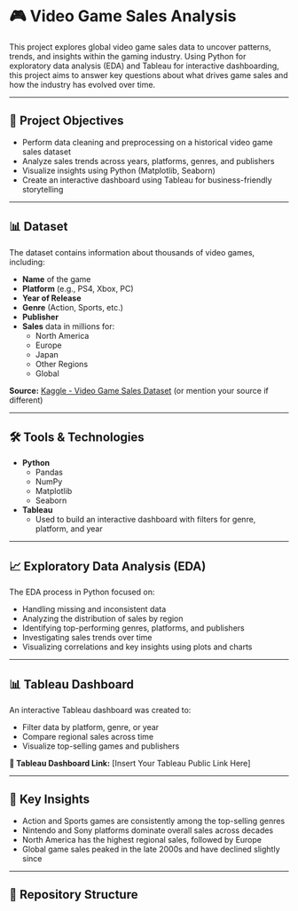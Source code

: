 # 🎮 Video Game Sales Analysis

This project explores global video game sales data to uncover patterns, trends, and insights within the gaming industry. Using Python for exploratory data analysis (EDA) and Tableau for interactive dashboarding, this project aims to answer key questions about what drives game sales and how the industry has evolved over time.

---

## 📌 Project Objectives

- Perform data cleaning and preprocessing on a historical video game sales dataset
- Analyze sales trends across years, platforms, genres, and publishers
- Visualize insights using Python (Matplotlib, Seaborn)
- Create an interactive dashboard using Tableau for business-friendly storytelling

---

## 📊 Dataset

The dataset contains information about thousands of video games, including:

- **Name** of the game  
- **Platform** (e.g., PS4, Xbox, PC)  
- **Year of Release**  
- **Genre** (Action, Sports, etc.)  
- **Publisher**  
- **Sales** data in millions for:
  - North America
  - Europe
  - Japan
  - Other Regions
  - Global

**Source:** [Kaggle - Video Game Sales Dataset](https://www.kaggle.com/datasets/gregorut/videogame-sales-with-ratings) (or mention your source if different)

---

## 🛠️ Tools & Technologies

- **Python**
  - Pandas
  - NumPy
  - Matplotlib
  - Seaborn
- **Tableau**
  - Used to build an interactive dashboard with filters for genre, platform, and year

---

## 📈 Exploratory Data Analysis (EDA)

The EDA process in Python focused on:

- Handling missing and inconsistent data
- Analyzing the distribution of sales by region
- Identifying top-performing genres, platforms, and publishers
- Investigating sales trends over time
- Visualizing correlations and key insights using plots and charts

---

## 📊 Tableau Dashboard

An interactive Tableau dashboard was created to:

- Filter data by platform, genre, or year
- Compare regional sales across time
- Visualize top-selling games and publishers

**🔗 Tableau Dashboard Link:** [Insert Your Tableau Public Link Here]

---

## 🧠 Key Insights

- Action and Sports games are consistently among the top-selling genres
- Nintendo and Sony platforms dominate overall sales across decades
- North America has the highest regional sales, followed by Europe
- Global game sales peaked in the late 2000s and have declined slightly since

---

## 📁 Repository Structure

